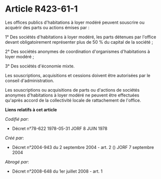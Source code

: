 # Article R423-61-1

Les offices publics d'habitations à loyer modéré peuvent souscrire ou acquérir des parts ou actions émises par :

1° Des sociétés d'habitations à loyer modéré, les parts détenues par l'office devant obligatoirement représenter plus de 50 %
du capital de la société ;

2° Des sociétés anonymes de coordination d'organismes d'habitations à loyer modéré ;

3° Des sociétés d'économie mixte.

Les souscriptions, acquisitions et cessions doivent être autorisées par le conseil d'administration.

Les souscriptions ou acquisitions de parts ou d'actions de sociétés anonymes d'habitations à loyer modéré ne peuvent être
effectuées qu'après accord de la collectivité locale de rattachement de l'office.

**Liens relatifs à cet article**

_Codifié par_:

  - Décret n°78-622 1978-05-31 JORF 8 JUIN 1978

_Créé par_:

  - Décret n°2004-943 du 2 septembre 2004 - art. 2 () JORF 7 septembre 2004

_Abrogé par_:

  - Décret n°2008-648 du 1er juillet 2008 - art. 1
